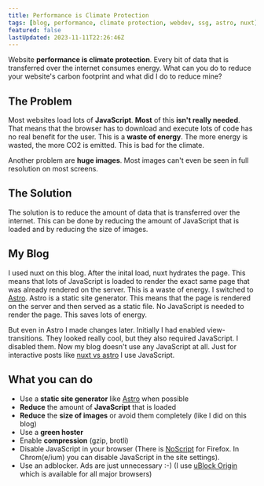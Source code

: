 ```yaml
---
title: Performance is Climate Protection
tags: [blog, performance, climate protection, webdev, ssg, astro, nuxt]
featured: false
lastUpdated: 2023-11-11T22:26:46Z
---
```


Website **performance is climate protection**. Every bit of data that is transferred over the internet consumes energy. What can you do to reduce your website's carbon footprint and what did I do to reduce mine?

## The Problem

Most websites load lots of **JavaScript**. **Most** of this **isn't really needed**. That means that the browser has to download and execute lots of code has no real benefit for the user. This is a **waste of energy**. The more energy is wasted, the more CO2 is emitted. This is bad for the climate.

Another problem are **huge images**. Most images can't even be seen in full resolution on most screens.

## The Solution

The solution is to reduce the amount of data that is transferred over the internet. This can be done by reducing the amount of JavaScript that is loaded and by reducing the size of images.

## My Blog

I used nuxt on this blog. After the inital load, nuxt hydrates the page. This means that lots of JavaScript is loaded to render the exact same page that was already rendered on the server. This is a waste of energy. I switched to [Astro](https://astro.build/). Astro is a static site generator. This means that the page is rendered on the server and then served as a static file. No JavaScript is needed to render the page. This saves lots of energy.

But even in Astro I made changes later. Initially I had enabled view-transitions. They looked really cool, but they also required JavaScript. I disabled them. Now my blog doesn't use any JavaScript at all. Just for interactive posts like [nuxt vs astro](/posts/nuxt-vs-astro) I use JavaScript.

## What you can do

- Use a **static site generator** like [Astro](https://astro.build/) when possible
- **Reduce** the amount of **JavaScript** that is loaded
- **Reduce** the **size of images** or avoid them completely (like I did on this blog)
- Use a **green hoster**
- Enable **compression** (gzip, brotli)
- Disable JavaScript in your browser (There is [NoScript](https://addons.mozilla.org/en-US/firefox/addon/noscript/) for Firefox. In Chrom(e/ium) you can disable JavaScript in the site settings).
- Use an adblocker. Ads are just unnecessary :-) (I use [uBlock Origin](https://ublockorigin.com/) which is available for all major browsers)
